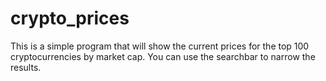 # crypto_prices
This is a simple program that will show the current prices for the top 100 cryptocurrencies by market cap. You can use the searchbar to narrow the results.
